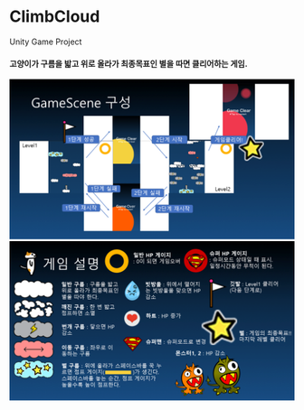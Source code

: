 ﻿# ClimbCloud
Unity Game Project

#### 고양이가 구름을 밟고 위로 올라가 최종목표인 별을 따면 클리어하는 게임.  
![GameScene](\ppt\1.png)  
![GameRule](\ppt\2.png)

